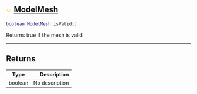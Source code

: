 ## ![shared](.gitbook/assets/shared.png) [ModelMesh](home/ModelMesh)



```lua
boolean ModelMesh:isValid()
```

Returns true if the mesh is valid


------
## Returns

| Type   | Description |
| ------ | ----------: |
| boolean | No description |

